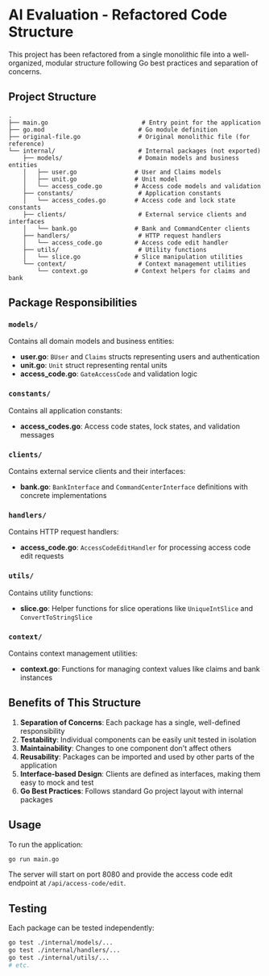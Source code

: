 # AI Evaluation - Refactored Code Structure

This project has been refactored from a single monolithic file into a well-organized, modular structure following Go best practices and separation of concerns.

## Project Structure

```
.
├── main.go                          # Entry point for the application
├── go.mod                          # Go module definition
├── original-file.go                # Original monolithic file (for reference)
└── internal/                       # Internal packages (not exported)
    ├── models/                     # Domain models and business entities
    │   ├── user.go                # User and Claims models
    │   ├── unit.go                # Unit model
    │   └── access_code.go         # Access code models and validation
    ├── constants/                  # Application constants
    │   └── access_codes.go        # Access code and lock state constants
    ├── clients/                    # External service clients and interfaces
    │   └── bank.go                # Bank and CommandCenter clients
    ├── handlers/                   # HTTP request handlers
    │   └── access_code.go         # Access code edit handler
    ├── utils/                      # Utility functions
    │   └── slice.go               # Slice manipulation utilities
    └── context/                    # Context management utilities
        └── context.go             # Context helpers for claims and bank
```

## Package Responsibilities

### `models/`
Contains all domain models and business entities:
- **user.go**: `BUser` and `Claims` structs representing users and authentication
- **unit.go**: `Unit` struct representing rental units
- **access_code.go**: `GateAccessCode` and validation logic

### `constants/`
Contains all application constants:
- **access_codes.go**: Access code states, lock states, and validation messages

### `clients/`
Contains external service clients and their interfaces:
- **bank.go**: `BankInterface` and `CommandCenterInterface` definitions with concrete implementations

### `handlers/`
Contains HTTP request handlers:
- **access_code.go**: `AccessCodeEditHandler` for processing access code edit requests

### `utils/`
Contains utility functions:
- **slice.go**: Helper functions for slice operations like `UniqueIntSlice` and `ConvertToStringSlice`

### `context/`
Contains context management utilities:
- **context.go**: Functions for managing context values like claims and bank instances

## Benefits of This Structure

1. **Separation of Concerns**: Each package has a single, well-defined responsibility
2. **Testability**: Individual components can be easily unit tested in isolation
3. **Maintainability**: Changes to one component don't affect others
4. **Reusability**: Packages can be imported and used by other parts of the application
5. **Interface-based Design**: Clients are defined as interfaces, making them easy to mock and test
6. **Go Best Practices**: Follows standard Go project layout with internal packages

## Usage

To run the application:

```bash
go run main.go
```

The server will start on port 8080 and provide the access code edit endpoint at `/api/access-code/edit`.

## Testing

Each package can be tested independently:

```bash
go test ./internal/models/...
go test ./internal/handlers/...
go test ./internal/utils/...
# etc.
```